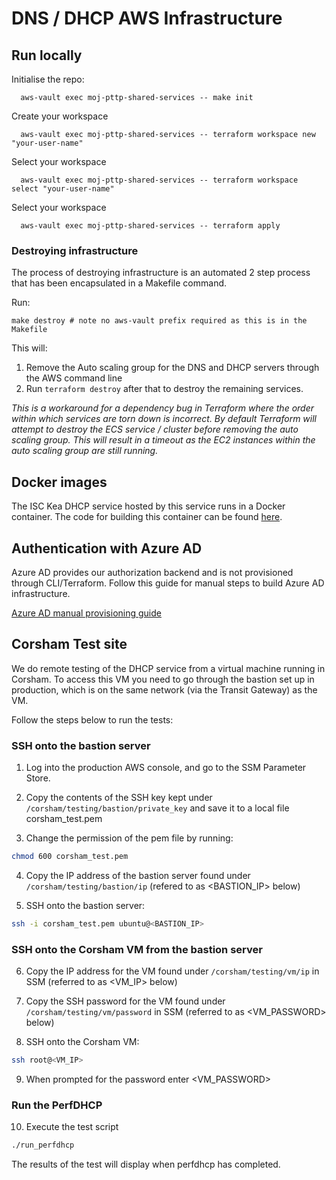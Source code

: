 # DNS / DHCP AWS Infrastructure

## Run locally

Initialise the repo:

```shell
  aws-vault exec moj-pttp-shared-services -- make init
```

Create your workspace

```shell
  aws-vault exec moj-pttp-shared-services -- terraform workspace new "your-user-name"
```

Select your workspace

```shell
  aws-vault exec moj-pttp-shared-services -- terraform workspace select "your-user-name"
```

Select your workspace

```shell
  aws-vault exec moj-pttp-shared-services -- terraform apply
```

### Destroying infrastructure

The process of destroying infrastructure is an automated 2 step process that has been encapsulated in a Makefile command.

Run:

```shell
make destroy # note no aws-vault prefix required as this is in the Makefile 
```

This will:
1. Remove the Auto scaling group for the DNS and DHCP servers through the AWS command line
2. Run `terraform destroy` after that to destroy the remaining services.

*This is a workaround for a dependency bug in Terraform where the order within which services are torn down is incorrect.
By default Terraform will attempt to destroy the ECS service / cluster before removing the auto scaling group.
This will result in a timeout as the EC2 instances within the auto scaling group are still running.*

## Docker images

The ISC Kea DHCP service hosted by this service runs in a Docker container.
The code for building this container can be found [here](https://github.com/ministryofjustice/staff-device-dhcp-server).

## Authentication with Azure AD

Azure AD provides our authorization backend and is not provisioned through CLI/Terraform. Follow this guide for manual steps to build Azure AD infrastructure.

[Azure AD manual provisioning guide](docs/azure_ad.md)

## Corsham Test site

We do remote testing of the DHCP service from a virtual machine running in Corsham.
To access this VM you need to go through the bastion set up in production, which is on the same network (via the Transit Gateway) as the VM.

Follow the steps below to run the tests:

### SSH onto the bastion server

1. Log into the production AWS console, and go to the SSM Parameter Store.

2. Copy the contents of the SSH key kept under `/corsham/testing/bastion/private_key` and save it to a local file corsham_test.pem

3. Change the permission of the pem file by running: 

```bash
chmod 600 corsham_test.pem
```

4. Copy the IP address of the bastion server found under `/corsham/testing/bastion/ip` (refered to as <BASTION_IP> below)

5. SSH onto the bastion server:

```bash
ssh -i corsham_test.pem ubuntu@<BASTION_IP>
```

### SSH onto the Corsham VM from the bastion server

6. Copy the IP address for the VM found under `/corsham/testing/vm/ip` in SSM  (referred to as <VM_IP> below)

7. Copy the SSH password for the VM found under `/corsham/testing/vm/password` in SSM (referred to as <VM_PASSWORD> below)

8. SSH onto the Corsham VM:

```bash
ssh root@<VM_IP>
```

9. When prompted for the password enter <VM_PASSWORD>

### Run the PerfDHCP

10. Execute the test script

```bash
./run_perfdhcp
```

The results of the test will display when perfdhcp has completed.
